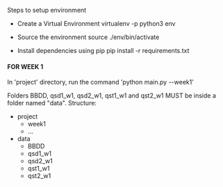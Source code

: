 Steps to setup environment

- Create a Virtual Environment
virtualenv -p python3 env

- Source the environment
source ./env/bin/activate

- Install dependencies using pip
pip install -r requirements.txt

<h4>FOR WEEK 1</h4>
In 'project' directory, run the command 'python main.py --week1' 

Folders BBDD, qsd1_w1, qsd2_w1, qst1_w1 and qst2_w1 MUST be inside a folder named "data". Structure:

- project
    - week1
    - ...
- data
    - BBDD
    - qsd1_w1
    - qsd2_w1
    - qst1_w1
    - qst2_w1
